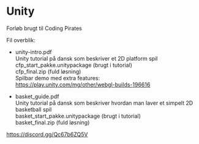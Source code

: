 # Unity
Forløb brugt til Coding Pirates

Fil overblik:

* unity-intro.pdf  
Unity tutorial på dansk som beskriver et 2D platform spil  
cfp_start_pakke.unitypackage (brugt i tutorial)  
cfp_final.zip (fuld løsning)  
Spilbar demo med extra features: https://play.unity.com/mg/other/webgl-builds-196616

* basket_guide.pdf  
Unity tutorial på dansk som beskriver hvordan man laver et simpelt 2D basketball spil  
basket_start_pakke.unitypackage (brugt i tutorial)  
basket_final.zip (fuld løsning)


https://discord.gg/Qc67b6ZQ5V
